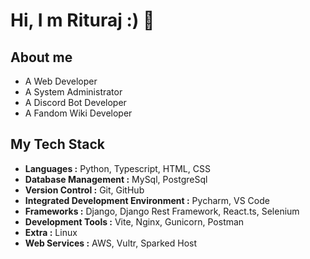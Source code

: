 # Hi, I m Rituraj :) 👋

## About me
* A Web Developer
* A System Administrator
* A Discord Bot Developer
* A Fandom Wiki Developer

## My Tech Stack
- **Languages :** Python, Typescript, HTML, CSS
- **Database Management :** MySql, PostgreSql
- **Version Control :** Git, GitHub
- **Integrated Development Environment :** Pycharm, VS Code
- **Frameworks :** Django, Django Rest Framework, React.ts, Selenium
- **Development Tools :** Vite, Nginx, Gunicorn, Postman
- **Extra :** Linux
- **Web Services :** AWS, Vultr, Sparked Host

